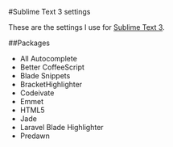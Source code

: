 #Sublime Text 3 settings

These are the settings I use for [Sublime Text 3](http://www.sublimetext.com/).

##Packages

- All Autocomplete
- Better CoffeeScript
- Blade Snippets
- BracketHighlighter
- Codeivate
- Emmet
- HTML5
- Jade
- Laravel Blade Highlighter
- Predawn
